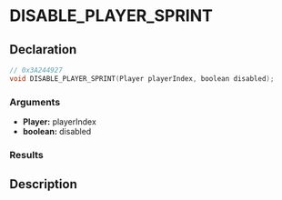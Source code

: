 # DISABLE_PLAYER_SPRINT

## Declaration
```cpp
// 0x3A244927
void DISABLE_PLAYER_SPRINT(Player playerIndex, boolean disabled);
```

### Arguments
- **Player:** playerIndex
- **boolean:** disabled

### Results

## Description

